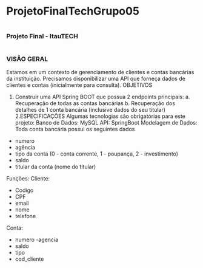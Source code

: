 # ProjetoFinalTechGrupo05

# <h3> Projeto Final - ItauTECH

# <h3> VISÃO GERAL

Estamos em um contexto de gerenciamento de clientes e contas bancárias da instituição.
Precisamos disponibilizar uma API que forneça dados de clientes e contas (inicialmente para
consulta).
OBJETIVOS
1. Construir uma API Spring BOOT que possua 2 endpoints principais:
  a. Recuperação de todas as contas bancárias
  b. Recuperação dos detalhes de 1 conta bancária (inclusive dados do seu titular)
2.ESPECIFICAÇÕES
Algumas tecnologias são obrigatórias para este projeto:
Banco de Dados: MySQL
API: SpringBoot
Modelagem de Dados:
Toda conta bancária possui os seguintes dados
  - numero
  - agência
  - tipo da conta (0 - conta corrente, 1 - poupança, 2 - investimento)
  - saldo
  - titular da conta (nome do titular)


Funções:
Cliente:
- Codigo
- CPF
- email
- nome
- telefone

Conta:
- numero
-agencia
- saldo
- tipo
- cod_cliente
